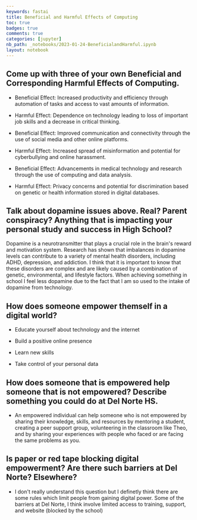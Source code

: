 ```yaml
---
keywords: fastai
title: Beneficial and Harmful Effects of Computing
toc: true 
badges: true
comments: true
categories: [jupyter]
nb_path: _notebooks/2023-01-24-BeneficialandHarmful.ipynb
layout: notebook
---
```


<!--
#################################################
### THIS FILE WAS AUTOGENERATED! DO NOT EDIT! ###
#################################################
# file to edit: _notebooks/2023-01-24-BeneficialandHarmful.ipynb
-->

<div class="container" id="notebook-container">
        
<div class="cell border-box-sizing text_cell rendered"><div class="inner_cell">
<div class="text_cell_render border-box-sizing rendered_html">
<h2 id="Come-up-with-three-of-your-own-Beneficial-and-Corresponding-Harmful-Effects-of-Computing.">Come up with three of your own Beneficial and Corresponding Harmful Effects of Computing.<a class="anchor-link" href="#Come-up-with-three-of-your-own-Beneficial-and-Corresponding-Harmful-Effects-of-Computing."> </a></h2><ul>
<li>Beneficial Effect: Increased productivity and efficiency through automation of tasks and access to vast amounts of information.</li>
<li><p>Harmful Effect: Dependence on technology leading to loss of important job skills and a decrease in critical thinking.</p>
</li>
<li><p>Beneficial Effect: Improved communication and connectivity through the use of social media and other online platforms.</p>
</li>
<li><p>Harmful Effect: Increased spread of misinformation and potential for cyberbullying and online harassment.</p>
</li>
<li><p>Beneficial Effect: Advancements in medical technology and research through the use of computing and data analysis.</p>
</li>
<li>Harmful Effect: Privacy concerns and potential for discrimination based on genetic or health information stored in digital databases.</li>
</ul>

</div>
</div>
</div>
<div class="cell border-box-sizing text_cell rendered"><div class="inner_cell">
<div class="text_cell_render border-box-sizing rendered_html">
<h2 id="Talk-about-dopamine-issues-above.-Real?-Parent-conspiracy?-Anything-that-is-impacting-your-personal-study-and-success-in-High-School?">Talk about dopamine issues above. Real? Parent conspiracy? Anything that is impacting your personal study and success in High School?<a class="anchor-link" href="#Talk-about-dopamine-issues-above.-Real?-Parent-conspiracy?-Anything-that-is-impacting-your-personal-study-and-success-in-High-School?"> </a></h2><p>Dopamine is a neurotransmitter that plays a crucial role in the brain's reward and motivation system. Research has shown that imbalances in dopamine levels can contribute to a variety of mental health disorders, including ADHD, depression, and addiction. I think that it is important to know that these disorders are complex and are likely caused by a combination of genetic, environmental, and lifestyle factors. When achieving something in school I feel less dopamine due to the fact that I am so used to the intake of dopamine from technology.</p>

</div>
</div>
</div>
<div class="cell border-box-sizing text_cell rendered"><div class="inner_cell">
<div class="text_cell_render border-box-sizing rendered_html">
<h2 id="How-does-someone-empower-themself-in-a-digital-world?">How does someone empower themself in a digital world?<a class="anchor-link" href="#How-does-someone-empower-themself-in-a-digital-world?"> </a></h2><ul>
<li><p>Educate yourself about technology and the internet</p>
</li>
<li><p>Build a positive online presence</p>
</li>
<li><p>Learn new skills</p>
</li>
<li><p>Take control of your personal data</p>
</li>
</ul>

</div>
</div>
</div>
<div class="cell border-box-sizing text_cell rendered"><div class="inner_cell">
<div class="text_cell_render border-box-sizing rendered_html">
<h2 id="How-does-someone-that-is-empowered-help-someone-that-is-not-empowered?-Describe-something-you-could-do-at-Del-Norte-HS.">How does someone that is empowered help someone that is not empowered? Describe something you could do at Del Norte HS.<a class="anchor-link" href="#How-does-someone-that-is-empowered-help-someone-that-is-not-empowered?-Describe-something-you-could-do-at-Del-Norte-HS."> </a></h2><ul>
<li>An empowered individual can help someone who is not empowered by sharing their knowledge, skills, and resources by mentoring a student, creating a peer support group, volunteering in the classroom like Theo, and by sharing your experiences with people who faced or are facing the same problems as you.</li>
</ul>

</div>
</div>
</div>
<div class="cell border-box-sizing text_cell rendered"><div class="inner_cell">
<div class="text_cell_render border-box-sizing rendered_html">
<h2 id="Is-paper-or-red-tape-blocking-digital-empowerment?-Are-there-such-barriers-at-Del-Norte?-Elsewhere?">Is paper or red tape blocking digital empowerment? Are there such barriers at Del Norte? Elsewhere?<a class="anchor-link" href="#Is-paper-or-red-tape-blocking-digital-empowerment?-Are-there-such-barriers-at-Del-Norte?-Elsewhere?"> </a></h2><ul>
<li>I don't really understand this question but I definetly think there are some rules which limit people from gaining digital power. Some of the barriers at Del Norte, I think involve limited access to training, support, and website (blocked by the school)</li>
</ul>

</div>
</div>
</div>
</div>
 

